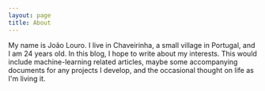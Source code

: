 ```yaml
---
layout: page
title: About
---
```


My name is João Louro. I live in Chaveirinha, a small village in Portugal, and I am 24 years old. In this blog, I hope to write about my interests. This would include machine-learning related articles, maybe some accompanying documents for any projects I develop, and the occasional thought on life as I'm living it.
